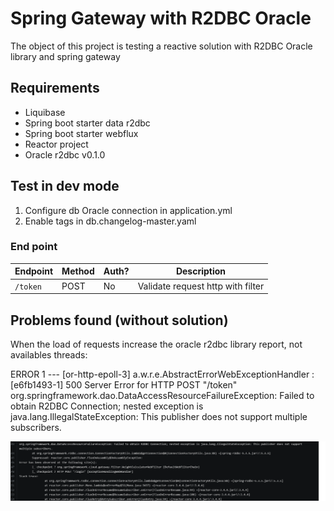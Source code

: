 # Spring Gateway with R2DBC Oracle

The object of this project is testing a reactive solution with R2DBC Oracle library and spring gateway 

## Requirements

- Liquibase
- Spring boot starter data r2dbc
- Spring boot starter webflux
- Reactor project
- Oracle r2dbc v0.1.0

## Test in dev mode

1. Configure db Oracle connection in application.yml
2. Enable tags in db.changelog-master.yaml

### End point

Endpoint                      | Method | Auth? | Description
----------------------------- | ------ | ----- | -----------
`/token`                    | POST   | No   |  Validate request http with filter

 
## Problems found (without solution)

When the load of requests increase the oracle r2dbc library report, not availables threads:

ERROR 1 --- [or-http-epoll-3] a.w.r.e.AbstractErrorWebExceptionHandler : [e6fb1493-1]  500 Server Error for HTTP POST "/token" 
org.springframework.dao.DataAccessResourceFailureException: Failed to obtain R2DBC Connection; nested exception is java.lang.IllegalStateException: This publisher does not support multiple subscribers. 

![Alt text](error.png "error title")


 